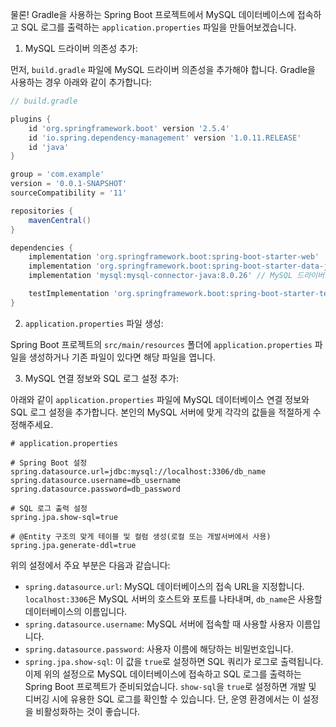 물론! Gradle을 사용하는 Spring Boot 프로젝트에서 MySQL 데이터베이스에 접속하고 SQL 로그를 출력하는 `application.properties` 파일을 만들어보겠습니다.

1. MySQL 드라이버 의존성 추가:

먼저, `build.gradle` 파일에 MySQL 드라이버 의존성을 추가해야 합니다. Gradle을 사용하는 경우 아래와 같이 추가합니다:

```gradle
// build.gradle

plugins {
    id 'org.springframework.boot' version '2.5.4'
    id 'io.spring.dependency-management' version '1.0.11.RELEASE'
    id 'java'
}

group = 'com.example'
version = '0.0.1-SNAPSHOT'
sourceCompatibility = '11'

repositories {
    mavenCentral()
}

dependencies {
    implementation 'org.springframework.boot:spring-boot-starter-web'
    implementation 'org.springframework.boot:spring-boot-starter-data-jpa'
    implementation 'mysql:mysql-connector-java:8.0.26' // MySQL 드라이버 의존성 추가

    testImplementation 'org.springframework.boot:spring-boot-starter-test'
}
```

2. `application.properties` 파일 생성:

Spring Boot 프로젝트의 `src/main/resources` 폴더에 `application.properties` 파일을 생성하거나 기존 파일이 있다면 해당 파일을 엽니다.

3. MySQL 연결 정보와 SQL 로그 설정 추가:

아래와 같이 `application.properties` 파일에 MySQL 데이터베이스 연결 정보와 SQL 로그 설정을 추가합니다. 본인의 MySQL 서버에 맞게 각각의 값들을 적절하게 수정해주세요.

```properties
# application.properties

# Spring Boot 설정
spring.datasource.url=jdbc:mysql://localhost:3306/db_name
spring.datasource.username=db_username
spring.datasource.password=db_password

# SQL 로그 출력 설정
spring.jpa.show-sql=true

# @Entity 구조의 맞게 테이블 및 컬럼 생성(로컬 또는 개발서버에서 사용)
spring.jpa.generate-ddl=true
```

위의 설정에서 주요 부분은 다음과 같습니다:

- `spring.datasource.url`: MySQL 데이터베이스의 접속 URL을 지정합니다. `localhost:3306`은 MySQL 서버의 호스트와 포트를 나타내며, `db_name`은 사용할 데이터베이스의 이름입니다.
- `spring.datasource.username`: MySQL 서버에 접속할 때 사용할 사용자 이름입니다.
- `spring.datasource.password`: 사용자 이름에 해당하는 비밀번호입니다.
- `spring.jpa.show-sql`: 이 값을 `true`로 설정하면 SQL 쿼리가 로그로 출력됩니다.
  이제 위의 설정으로 MySQL 데이터베이스에 접속하고 SQL 로그를 출력하는 Spring Boot 프로젝트가 준비되었습니다. `show-sql`을 `true`로 설정하면 개발 및 디버깅 시에 유용한 SQL 로그를 확인할 수 있습니다. 단, 운영 환경에서는 이 설정을 비활성화하는 것이 좋습니다.
